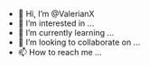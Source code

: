 - 👋 Hi, I’m @ValerianX
- 👀 I’m interested in ...
- 🌱 I’m currently learning ...
- 💞️ I’m looking to collaborate on ...
- 📫 How to reach me ...

<!---
ValerianX/ValerianX is a ✨ special ✨ repository because its `README.md` (this file) appears on your GitHub profile.
You can click the Preview link to take a look at your changes.
--->
